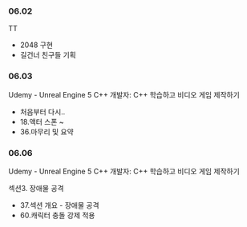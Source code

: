 ### 06.02

TT

- 2048 구현
- 길건너 친구들 기획

### 06.03

Udemy - Unreal Engine 5 C++ 개발자: C++ 학습하고 비디오 게임 제작하기

- 처음부터 다시..
- 18.액터 스폰 ~
- 36.마무리 및 요약


### 06.06

Udemy - Unreal Engine 5 C++ 개발자: C++ 학습하고 비디오 게임 제작하기

섹션3. 장애물 공격

- 37.섹션 개요 - 장애물 공격
- 60.캐릭터 충돌 강제 적용
